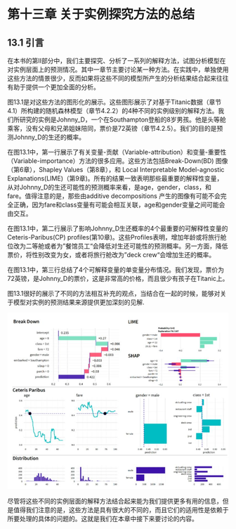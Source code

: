 # 第十三章 关于实例探究方法的总结

## 13.1 引言

在本书的第II部分中，我们主要探究、分析了一系列的解释方法，试图分析模型在对实例层面上的预测情况。其中一章节主要讨论某一种方法。在实践中，单独使用这些方法的情景很少，反而如果将这些不同的模型所产生的分析结果结合起来往往有助于提供一个更加全面的分析。

图13.1是对这些方法的图形化的展示。这些图形展示了对基于Titanic数据（章节4.1）所构建的随机森林模型（章节4.2.2）的4种不同的实例级别的解释方法。我们所研究的实例是Johnny\_D，一个在Southampton登船的8岁男孩。他是头等舱乘客，没有父母和兄弟姐妹陪同，票价是72英镑（章节4.2.5）。我们的目的是预测Johnny\_D的生还的概率。

在图13.1中，第一行展示了有关变量-贡献（Variable-attribution）和变量-重要性（Variable-importance）方法的很多应用。这些方法包括Break-Down\(BD\) 图像（第6章），Shapley Values（第8章），和 Local Interpretable Model-agnostic Explanations\(LIME\)（第9章\)。所有的结果一致表明那些最重要的解释性变量，从对Johnny\_D的生还可能性的预测概率来看，是age，gender，class，和fare。值得注意的是，那些由additive decompositions 产生的图像有可能不会完全正确，因为fare和class变量有可能会相互关联，age和gender变量之间可能会由交互。

在图13.1中，第二行展示了影响Johnny\_D生还概率的4个最重要的可解释性变量的Ceteris-Paribus\(CP\) profiles\(第10章\)。这些Profiles表明，增加年龄或将旅行舱位改为二等舱或者为”餐馆员工“会降低对生还可能性的预测概率。另一方面，降低票价，将性别改变为女，或者将旅行舱改为”deck crew“会增加生还的概率。

在图13.1中，第三行总结了4个可解释变量的单变量分布情况。我们发现，票价为72英镑，是Johnny\_D的票价，这是非常高的价格，而且很少有孩子在Titanic上。

图13.1很好的展示了不同的方法相互补充的观点，当结合在一起的时候，能够对关于模型对实例的预测结果来源提供更加深刻的见解.

![&#x56FE; 13.1 &#x5173;&#x4E8E;Random Forest model&#x5BF9;Titanic&#x7684;&#x4E00;&#x4E2A;&#x4E58;&#x5BA2;Johnny\_D&#x9884;&#x6D4B;&#x7ED3;&#x679C;&#x7684;&#x5B9E;&#x4F8B;&#x5C42;&#x9762;&#x7684;&#x89E3;&#x91CA;](.gitbook/assets/13-1%20%281%29.jpg)

尽管将这些不同的实例层面的解释方法结合起来能为我们提供更多有用的信息，但是值得我们注意的是，这些方法是具有很大的不同的，而且它们的适用性是依赖于所要处理的具体的问题的。这就是我们在本章中接下来要讨论的内容。



